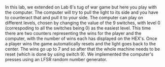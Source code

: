 In this lab, we extended on Lab 6's tug of war game but here you play with the computer. The computer will try to pull the light to its side
and you have to counteract that and pull it to your side. The computer can play on different levels, chosen by changing the value of the 9 switches, with
level 0 (correspoding to all the switches being 0) as the easiest level. This time there are two counters representing the wins for the player and the computer,
with the number of wins each has displayed on the HEX's. Once a player wins the game automatically resets and the light goes back to the center. The wins go up to 7 
and so after that the whole machine needs to be reset (which is done by using switch 9). We implemented the computer's presses using an LFSR random number generator.
